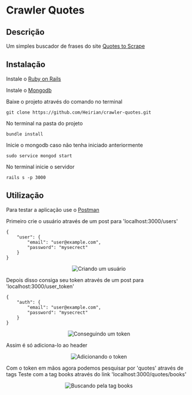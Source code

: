 # Crawler Quotes

## Descrição

Um simples buscador de frases do site [Quotes to Scrape](http://quotes.toscrape.com/)

## Instalação

Instale o [Ruby on Rails](https://gorails.com/setup)

Instale o [Mongodb](https://docs.mongodb.com/manual/administration/install-community/)

Baixe o projeto através do comando no terminal

```
git clone https://github.com/Heirian/crawler-quotes.git
```

No terminal na pasta do projeto

```
bundle install
```

Inicie o mongodb caso não tenha iniciado anteriormente

```
sudo service mongod start
```

No terminal inicie o servidor

```
rails s -p 3000
```

## Utilização

Para testar a aplicação use o [Postman](https://www.getpostman.com/)

Primeiro crie o usuário através de um post para 'localhost:3000/users'

```
{
	"user": {
		"email": "user@example.com",
		"password": "mysecrect"
	}
}
```
<p align="center">
  <img src="https://user-images.githubusercontent.com/26394609/47742977-9df54900-dc5c-11e8-8959-90096ab3fe37.png" alt="Criando um usuário"/>
</p>

Depois disso consiga seu token através de um post para 'localhost:3000/user_token'

```
{
	"auth": {
		"email": "user@example.com",
		"password": "mysecrect"
	}
}
```

<p align="center">
  <img src="https://user-images.githubusercontent.com/26394609/47742978-9df54900-dc5c-11e8-86c6-1cf5e40cf6f5.png" alt="Conseguindo um token"/>
</p>

Assim é só adiciona-lo ao header

<p align="center">
  <img src="https://user-images.githubusercontent.com/26394609/47742973-9cc41c00-dc5c-11e8-8478-cde8763016ed.png" alt="Adicionando o token"/>
</p>

Com o token em mãos agora podemos pesquisar por 'quotes' através de tags
Teste com a tag books através do link 'localhost:3000/quotes/books'

<p align="center">
  <img src="https://user-images.githubusercontent.com/26394609/47742975-9d5cb280-dc5c-11e8-837f-606d19acb519.png" alt="Buscando pela tag books"/>
</p>
